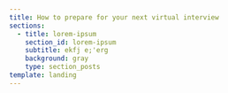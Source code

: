 ```yaml
---
title: How to prepare for your next virtual interview
sections:
  - title: lorem-ipsum
    section_id: lorem-ipsum
    subtitle: ekfj e;'erg
    background: gray
    type: section_posts
template: landing
---
```

